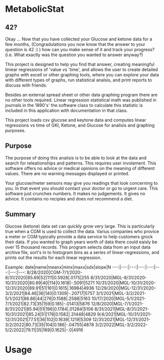 # MetabolicStat

## 42?

Okay ... Now that you have collected your Glucose and ketone data for a few months,
(Congradulations you now know that the answer to your question is 42 :) )
how can you make sense of it and track your progress? 
(i.e. What exactly was the question you wanted to answer anyway?)

This project is designed to help you find that answer, creating meaningful liniear regressions of 'value vs 'time', and allows the user to create detailed graphs
with excell or other graphing tools, where you can explore your data with different types of graphs, run statistical analsis, and print reports to discuss with friends.

Besides an external spread sheet or other data graphing program there are no other tools required. Linear regression statistical math was published in journals 
in the 1890's'  the software class to calculate this statistic is included in this application with documentation in that class.

This project loads csv glucose and keytone data and computes linear regressions vs time of 
GKI, Ketone, and Glucose for analisis and graphing purposes.

## Purpose

The purpose of doing this analisis is to be able to look at the data and search for releationships and patterns.
This requires user involement. This software offers no advice or medical opinions on the meaning of different values.
There are no warning messages displayed or printed.

Your glucose/meter sensors may give you readings that look concerning to you. In that event you should contact your doctor or go to urgent care.
This software just crunches numbers. It makes no judgements. It gives no advice. It contains no recipies and does not recommend a diet.

## Summary

Glucose (ketone) data set can quickly grow very large.  This is particularly true when a CGM is used to collect the data.
Varius companies who provice a meter or CGM typically provide a data service to help customers grock their data.
If you wanted to graph years worth of data there could eaisly be over 15 thousand records. This program selects data from an input data archive
file, sort's in to histogram bins as a series of linear-regressions, and prints out the results for each linear 
regression.

Example:
date|name|meanx|minx|maxx|sdx|slope|N
---:|---:|---:|---:|---:|---:|---:|---:
8/28/2020|CGM-7/1/2020-8/31/2020|85.69|52|111|0.5928|.0175|255
8/31/2020|MGL-8/31/2020-10/31/2020|80.69|40|114|0.1618|-.5091|5271
10/31/2020|MGL-10/31/2020-12/31/2020|89.91|51|161|0.1615|.16984|4936
12/29/2020|MGL-12/31/2020-3/2/2021|84.46|36|140|0.1309|-.20717|5757
3/1/2021|MGL-3/2/2021-5/1/2021|86.86|44|276|0.1588|.2588|5163
10/17/2020|MGL-5/1/2021-7/1/2021|82.73|35|159|0.185|-.01413|5876
12/8/2020|MGL-7/1/2021-8/31/2021|85.94|51|196|0.1784|.01284|5106
8/31/2021|MGL-8/31/2021-10/31/2021|85.24|51|178|0.1582|.31448|4829
9/4/2021|MGL-10/31/2021-12/31/2021|77.51|36|102|0.1639|.1219|5309
12/31/2021|MGL-12/31/2021-3/2/2022|80.73|35|104|0.186|-.04755|4878
3/2/2022|MGL-3/2/2022-5/2/2022|79.11|35|169|0.1625|-.0|4916

# Usage